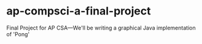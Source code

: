 # ap-compsci-a-final-project
Final Project for AP CSA—We'll be writing a graphical Java implementation of 'Pong'
